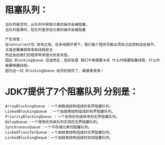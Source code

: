 # 阻塞队列：
    当队列是空时，从队列中获取元素的操作会被阻塞，
    当队列是满时，往队列里添加元素的操作会被阻塞
    
    产生场景：
    在concurrent包 发布之前，在多线程环境下，我们每个程序员都必须自己去控制这些细节，尤其还要兼顾效率和线程安全
    而这会给我们的程序带来很大的复杂度。
    因此 BlockingQueue 应运而生：其好处是 我们不再需要关系 什么时候要阻塞线程，什么时候要唤醒线程。
    因为这一切 BlockingQueue 给你封装好了，直接拿来用！
    
    
    
# JDK7提供了7个阻塞队列  分别是：
    
    ArrayBlockingQueue ：一个由数组结构组成的有界阻塞队列。
    LinkedBlockingQueue ：一个由链表结构组成的有界阻塞队列。
    PriorityBlockingQueue ：一个支持优先级排序的无界阻塞队列。
    DelayQueue：一个使用优先级队列实现的无界阻塞队列。
    SynchronousQueue：一个不存储元素的阻塞队列。
    LinkedTransferQueue：一个由链表结构组成的无界阻塞队列。
    LinkedBlockingDeque：一个由链表结构组成的双向阻塞队列。